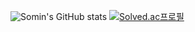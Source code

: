 ![Somin's GitHub stats](https://github-readme-stats.vercel.app/api?username=thals1214&show_icons=true&theme=nord)
[![Solved.ac프로필](http://mazassumnida.wtf/api/mini/generate_badge?boj=josiedec14)](https://solved.ac/josiedec14)
